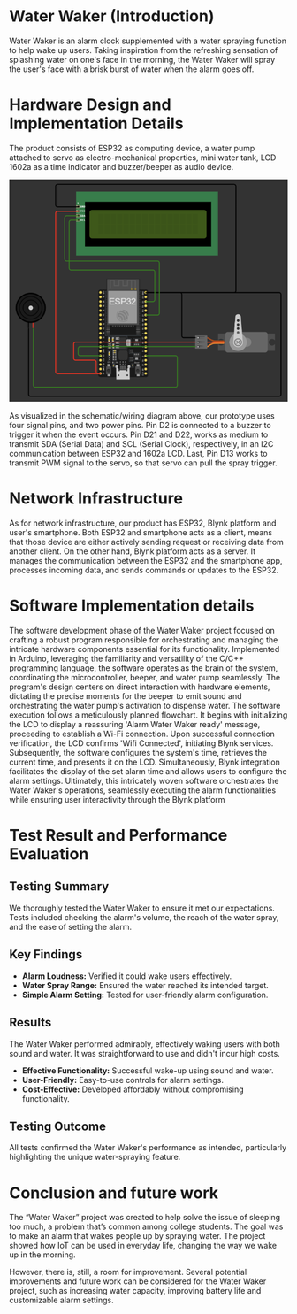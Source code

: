 # Water Waker (Introduction)

Water Waker is an alarm clock supplemented with a water spraying function to help wake up users. Taking inspiration from the refreshing sensation of splashing water on one's face in the morning, the Water Waker will spray the user's face with a brisk burst of water when the alarm goes off.

# Hardware Design and Implementation Details

The product consists of ESP32 as computing device, a water pump attached to servo as electro-mechanical properties, mini water tank, LCD 1602a as a time indicator and buzzer/beeper as audio device. 

![Schematic](images/Hardware-Prototype.png)

As visualized in the schematic/wiring diagram above, our prototype uses four signal pins, and two power pins. Pin D2 is connected to a buzzer to trigger it when the event occurs. Pin D21 and D22, works as medium to transmit SDA (Serial Data) and SCL (Serial Clock), respectively, in an I2C communication between ESP32 and 1602a LCD. Last, Pin D13 works to transmit PWM signal to the servo, so that servo can pull the spray trigger.

# Network Infrastructure

As for network infrastructure, our product has ESP32, Blynk platform and user's smartphone. Both ESP32 and smartphone acts as a client, means that those device are either actively sending request or receiving data from another client. On the other hand, Blynk platform acts as a server. It manages the communication between the ESP32 and the smartphone app, processes incoming data, and sends commands or updates to the ESP32.

# Software Implementation details
The software development phase of the Water Waker project focused on crafting a robust program responsible for orchestrating and managing the intricate hardware components essential for its functionality. Implemented in Arduino, leveraging the familiarity and versatility of the C/C++ programming language, the software operates as the brain of the system, coordinating the microcontroller, beeper, and water pump seamlessly. The program's design centers on direct interaction with hardware elements, dictating the precise moments for the beeper to emit sound and orchestrating the water pump's activation to dispense water. The software execution follows a meticulously planned flowchart. It begins with initializing the LCD to display a reassuring 'Alarm Water Waker ready' message, proceeding to establish a Wi-Fi connection. Upon successful connection verification, the LCD confirms 'Wifi Connected', initiating Blynk services. Subsequently, the software configures the system's time, retrieves the current time, and presents it on the LCD. Simultaneously, Blynk integration facilitates the display of the set alarm time and allows users to configure the alarm settings. Ultimately, this intricately woven software orchestrates the Water Waker's operations, seamlessly executing the alarm functionalities while ensuring user interactivity through the Blynk platform

# Test Result and Performance Evaluation
## Testing Summary
We thoroughly tested the Water Waker to ensure it met our expectations. Tests included checking the alarm's volume, the reach of the water spray, and the ease of setting the alarm.

## Key Findings
- **Alarm Loudness:** Verified it could wake users effectively.
- **Water Spray Range:** Ensured the water reached its intended target.
- **Simple Alarm Setting:** Tested for user-friendly alarm configuration.

## Results
The Water Waker performed admirably, effectively waking users with both sound and water. It was straightforward to use and didn't incur high costs.

- **Effective Functionality:** Successful wake-up using sound and water.
- **User-Friendly:** Easy-to-use controls for alarm settings.
- **Cost-Effective:** Developed affordably without compromising functionality.

## Testing Outcome
All tests confirmed the Water Waker's performance as intended, particularly highlighting the unique water-spraying feature.

# Conclusion and future work

The “Water Waker” project was created to help solve the issue of sleeping too much, a problem that’s common among college students. The goal was to make an alarm that wakes people up by spraying water. The project showed how IoT can be used in everyday life, changing the way we wake up in the morning.

However, there is, still, a room for improvement. Several potential improvements and future work can be considered for the Water Waker project, such as increasing water capacity, improving battery life and customizable alarm settings.

